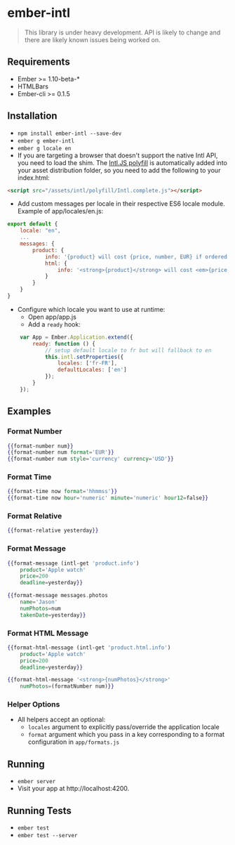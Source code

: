 # ember-intl

> This library is under heavy development.
> API is likely to change and there are likely known issues being worked on.


## Requirements
* Ember >= 1.10-beta-*
* HTMLBars
* Ember-cli >= 0.1.5

## Installation
* `npm install ember-intl --save-dev`
* `ember g ember-intl`
* `ember g locale en`
* If you are targeting a browser that doesn't support the native Intl API, you need to load the shim.  The
[Intl.JS polyfill](https://github.com/andyearnshaw/Intl.js/) is automatically added into your asset distribution folder,
so you need to add the following to your index.html:

```html
<script src="/assets/intl/polyfill/Intl.complete.js"></script>
```

* Add custom messages per locale in their respective ES6 locale module.
Example of app/locales/en.js:

```js
export default {
	locale: "en",
	...
	messages: {
		product: {
			info: '{product} will cost {price, number, EUR} if ordered by {deadline, date, time}',
			html: {
				info: '<strong>{product}</strong> will cost <em>{price, number, EUR}</em> if ordered by {deadline, date, time}'
			}
		}
	}
}
```

* Configure which locale you want to use at runtime:
	* Open app/app.js
	* Add a `ready` hook:

```js
	var App = Ember.Application.extend({
		ready: function () {
			// setup default locale to fr but will fallback to en
			this.intl.setProperties({
				locales: ['fr-FR'],
				defaultLocales: ['en']
			});
		}
	});
```

## Examples

### Format Number
```hbs
{{format-number num}}
{{format-number num format='EUR'}}
{{format-number num style='currency' currency='USD'}}
```

### Format Time
```hbs
{{format-time now format='hhmmss'}}
{{format-time now hour='numeric' minute='numeric' hour12=false}}
```

### Format Relative
```hbs
{{format-relative yesterday}}
```

### Format Message

```hbs
{{format-message (intl-get 'product.info')
	product='Apple watch'
	price=200
	deadline=yesterday}}

{{format-message messages.photos
	name='Jason'
	numPhotos=num
	takenDate=yesterday}}
```

### Format HTML Message

```hbs
{{format-html-message (intl-get 'product.html.info')
	product='Apple watch'
	price=200
	deadline=yesterday}}

{{format-html-message '<strong>{numPhotos}</strong>'
	numPhotos=(formatNumber num)}}
```

### Helper Options
* All helpers accept an optional:
	* `locales` argument to explicitly pass/override the application locale
	* `format` argument which you pass in a key corresponding to a format configuration in `app/formats.js`

## Running

* `ember server`
* Visit your app at http://localhost:4200.

## Running Tests

* `ember test`
* `ember test --server`
